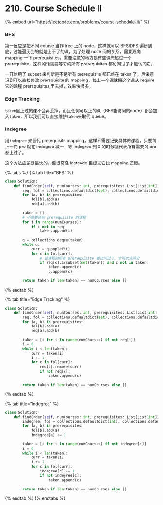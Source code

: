# 210. Course Schedule II

{% embed url="https://leetcode.com/problems/course-schedule-ii/" %}

### BFS

第一反应是把不同 course 当作 tree 上的 node，这样就可以 BFS/DFS 遍历到底，没能遍历到的就是上不了的课。为了处理 node 间的关系，需要双向 mapping 一下 prerequisites，需要注意的地方是有些课有超过一个 prerequisite，这样的话需要等它的所有 prerequisites 都访问过了才能访问它。

一开始用了 subset 来判断是不是所有 prerequisite 都已经在 taken 了，后来意识到可以直接修改 prerequisite 的 mapping，每上一个课就把这个课从 require 它的课程 prerequisites 里去掉，效率快很多。

### Edge Tracking

`taken`里上过的课不会再丢掉，而且任何可以上的课（BFS能访问的node）都会加入`taken`，所以我们可以直接维护`taken`来取代 queue。

### Indegree

用`indegree` 来替代 prerequisite mapping，这样不需要记录具体的课程，只要每上一门 pre 就在 indegree 减一，等 indegree 到 0 的时候就代表所有需要的 pre 都上过了。

这个方法应该是最快的，但很奇怪 leetcode 里提交它比 mapping 还慢。

{% tabs %}
{% tab title="BFS" %}
```python
class Solution:
    def findOrder(self, numCourses: int, prerequisites: List[List[int]]) -> List[int]:
        req, fol = collections.defaultdict(set), collections.defaultdict(set)
        for (a, b) in prerequisites:
            fol[b].add(a)
            req[a].add(b)
        
        taken = []
        # 不需要任何 prerequisite 的课程
        for i in range(numCourses):
            if i not in req:
                taken.append(i)
        
        q = collections.deque(taken)
        while q:
            curr = q.popleft()
            for c in fol[curr]:
                # 该课程的所有 prerequisite 都访问过了，才可以访问它
                if req[c].issubset(set(taken)) and c not in taken:
                    taken.append(c)
                    q.append(c)
                    
        return taken if len(taken) == numCourses else []

```
{% endtab %}

{% tab title="Edge Tracking" %}
```python
class Solution:
    def findOrder(self, numCourses: int, prerequisites: List[List[int]]) -> List[int]:
        req, fol = collections.defaultdict(set), collections.defaultdict(set)
        for (a, b) in prerequisites:
            fol[b].add(a)
            req[a].add(b)
        
        taken = [i for i in range(numCourses) if not req[i]]
        i = 0
        while i < len(taken):
            curr = taken[i]
            i += 1
            for c in fol[curr]:
                req[c].remove(curr)
                if not req[c]:
                    taken.append(c)
        
        return taken if len(taken) == numCourses else []

```
{% endtab %}

{% tab title="Indegree" %}
```python
class Solution:
    def findOrder(self, numCourses: int, prerequisites: List[List[int]]) -> List[int]:
        indegree, fol = collections.defaultdict(int), collections.defaultdict(set)
        for (a, b) in prerequisites:
            fol[b].add(a)
            indegree[a] += 1
        
        taken = [i for i in range(numCourses) if not indegree[i]]
        i = 0
        while i < len(taken):
            curr = taken[i]
            i += 1
            for c in fol[curr]:
                indegree[c] -= 1
                if not indegree[c]:
                    taken.append(c)
        
        return taken if len(taken) == numCourses else []

```
{% endtab %}
{% endtabs %}


